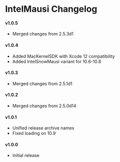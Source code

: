 IntelMausi Changelog
====================
#### v1.0.5
- Merged changes from 2.5.3d1

#### v1.0.4
- Added MacKernelSDK with Xcode 12 compatibility
- Added IntelSnowMausi variant for 10.6-10.8

#### v1.0.3
- Merged changes from 2.5.1d1

#### v1.0.2
- Merged changes from 2.5.0d14

#### v1.0.1
- Unified release archive names
- Fixed loading on 10.9

#### v1.0.0
- Initial release
